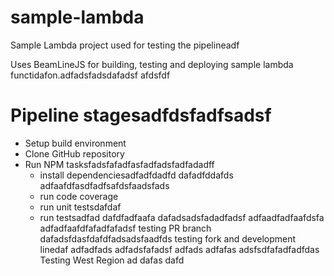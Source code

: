# sample-lambda
Sample Lambda project used for testing the pipelineadf

Uses BeamLineJS for building, testing and deploying sample lambda functidafon.adfadsfadsdafadsf
afdsfdf
# Pipeline stagesadfdsfadfsadsf
* Setup build environment
* Clone GitHub repository
* Run NPM tasksfadsfafadfasfadfadsfadfadadff
  * install dependenciesadfadfdadfd
  dafadfddafds
  adfaafdfasdfadfsafdsfaadsfads
  * run code coverage
  * run unit testsdafdaf
  * run testsadfad
dafdfadfaafa
dafadsadsfadadfadsf
adfaadfadfaafdsfa
adfadfaafdfafadfafadsf
testing PR branch
dafadsfdasfdafdfadsadsfaadfds
testing fork and development linedaf
adfadfads
adfadsfafadsf
adfads
adfafas
adsfsdfafadfadfdas
Testing West Region
ad
dafas
dafd
